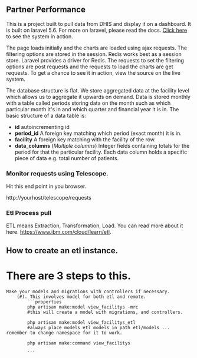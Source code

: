 ## Partner Performance

This is a project built to pull data from DHIS and display it on a dashboard. It is built on laravel 5.6. For more on laravel, please read the docs. [Click here](https://partnerperformance.org) to see the system in action.

The page loads initially and the charts are loaded using ajax requests. The filtering options are stored in the session. Redis works best as a session store. Laravel provides a driver for Redis. The requests to set the filtering options are post requests and the requests to load the charts are get requests. To get a chance to see it in action, view the source on the live system.

The database structure is flat. We store aggregated data at the facility level which allows us to aggregate it upwards on demand. Data is stored monthly with a table called periods storing data on the month such as which particular month it's in and which quarter and financial year it is in. The basic structure of a data table is:
- **id** autoincrementing id
- **period_id** A foreign key matching which period (exact month) it is in.
- **facility** A foreign key matching with the facility of the row.
- **data_columns** (*Multiple columns*) Integer fields containing totals for the period for that the particular facility. Each data column holds a specific piece of data e.g. total number of patients.

### Monitor requests using Telescope.

Hit this end point in you browser.

http://yourhost/telescope/requests

### Etl Process pull
ETL means Extraction, Transformation, Load.  You can read more about it here. https://www.ibm.com/cloud/learn/etl.

## How to create an etl instance.
# There are 3 steps to this.
    Make your models and migrations with controllers if necessary.
        (#). This involves model for both etl and remote.
            ```properties
            php artisan make:model view_facilitys -mrc 
            #this will create a model with migrations, and controllers.
            
            php artisan make:model view_facilitys_etl 
            #always place models etl models in path etl/models ... remember to change namespace for it to work.

            php artisan make:command view_facilitys
            
            ```  


